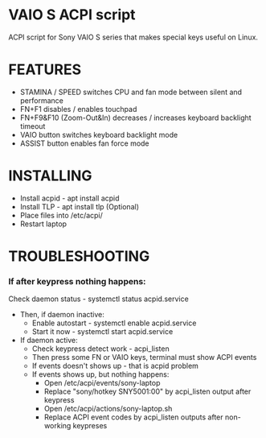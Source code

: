 # VAIO S ACPI script
ACPI script for Sony VAIO S series that makes special keys useful on Linux.
# FEATURES
- STAMINA / SPEED switches CPU and fan mode between silent and performance
- FN+F1 disables / enables touchpad
- FN+F9&F10 (Zoom-Out&In) decreases / increases keyboard backlight timeout
- VAIO button switches keyboard backlight mode
- ASSIST button enables fan force mode
# INSTALLING
- Install acpid - apt install acpid 
- Install TLP - apt install tlp (Optional)
- Place files into /etc/acpi/
- Restart laptop
# TROUBLESHOOTING
### If after keypress nothing happens:
Check daemon status - systemctl status acpid.service 
- Then, if daemon inactive:
  - Enable autostart - systemctl enable acpid.service
  - Start it now - systemctl start acpid.service
- If daemon active:
  - Check keypress detect work - acpi_listen
  - Then press some FN or VAIO keys, terminal must show ACPI events
  - If events doesn't shows up - that is acpid problem
  - If events shows up, but nothing happens:
    - Open /etc/acpi/events/sony-laptop
    - Replace "sony/hotkey SNY5001:00" by acpi_listen output after keypress
    - Open  /etc/acpi/actions/sony-laptop.sh
    - Replace ACPI event codes by acpi_listen outputs after non-working keypreses
